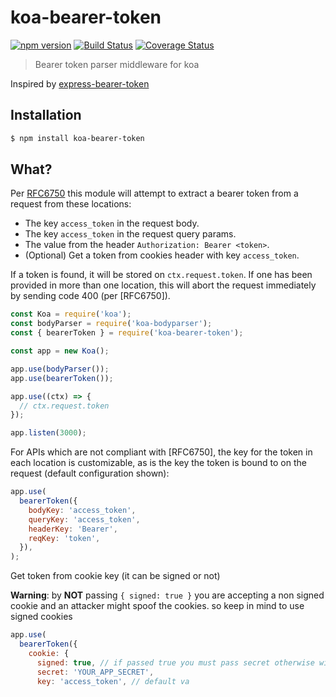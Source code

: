 # koa-bearer-token

[![npm version](https://badge.fury.io/js/koa-bearer-token.svg)](https://npmjs.org/package/koa-bearer-token)
[![Build Status](https://github.com/chentsulin/koa-bearer-token/workflows/CI/badge.svg?branch=master)](https://github.com/chentsulin/koa-bearer-token/actions?query=branch%3Amaster)
[![Coverage Status](https://coveralls.io/repos/github/chentsulin/koa-bearer-token/badge.svg?branch=master)](https://coveralls.io/r/chentsulin/koa-bearer-token?branch=master)

> Bearer token parser middleware for koa

Inspired by [express-bearer-token](https://www.npmjs.com/package/express-bearer-token)

## Installation

```sh
$ npm install koa-bearer-token
```

## What?

Per [RFC6750](https://datatracker.ietf.org/doc/html/rfc6750) this module will attempt to extract a bearer token from a request from these locations:

- The key `access_token` in the request body.
- The key `access_token` in the request query params.
- The value from the header `Authorization: Bearer <token>`.
- (Optional) Get a token from cookies header with key `access_token`.

If a token is found, it will be stored on `ctx.request.token`. If one has been provided in more than one location, this will abort the request immediately by sending code 400 (per [RFC6750]).

```js
const Koa = require('koa');
const bodyParser = require('koa-bodyparser');
const { bearerToken } = require('koa-bearer-token');

const app = new Koa();

app.use(bodyParser());
app.use(bearerToken());

app.use((ctx) => {
  // ctx.request.token
});

app.listen(3000);
```

For APIs which are not compliant with [RFC6750], the key for the token in each location is customizable, as is the key the token is bound to on the request (default configuration shown):

```js
app.use(
  bearerToken({
    bodyKey: 'access_token',
    queryKey: 'access_token',
    headerKey: 'Bearer',
    reqKey: 'token',
  }),
);
```

Get token from cookie key (it can be signed or not)

**Warning**: by **NOT** passing `{ signed: true }` you are accepting a non signed cookie and an attacker might spoof the cookies. so keep in mind to use signed cookies

```js
app.use(
  bearerToken({
    cookie: {
      signed: true, // if passed true you must pass secret otherwise will throw error
      secret: 'YOUR_APP_SECRET',
      key: 'access_token', // default va